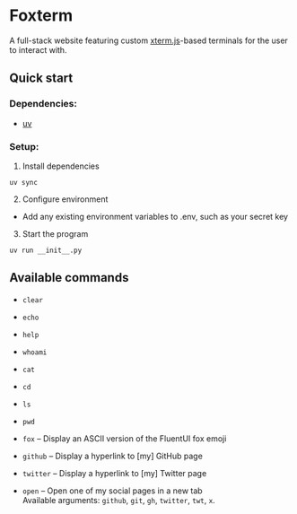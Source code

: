 # Foxterm

A full-stack website featuring custom [xterm.js](https://xtermjs.org/)-based terminals for the user to interact with.

## Quick start

### Dependencies:  

 - [uv](https://docs.astral.sh/uv/getting-started/installation/)  

### Setup:

1. Install dependencies  

```shell
uv sync
```

2. Configure environment
- Add any existing environment variables to .env, such as your secret key

3. Start the program
```shell
uv run __init__.py
```

## Available commands
 - `clear`
 - `echo` 
 - `help` 
 - `whoami`

 - `cat`
 - `cd`
 - `ls`
 - `pwd`

 - `fox` – Display an ASCII version of the FluentUI fox emoji

 - `github` – Display a hyperlink to [my] GitHub page
 - `twitter` – Display a hyperlink to [my] Twitter page
 - `open` – Open one of my social pages in a new tab\
 Available arguments: `github`, `git`, `gh`, `twitter`, `twt`, `x`.